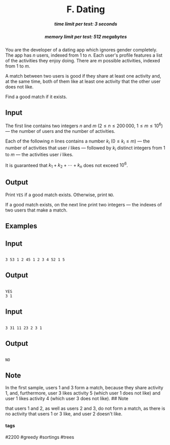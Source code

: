 <h1 style='text-align: center;'> F. Dating</h1>

<h5 style='text-align: center;'>time limit per test: 3 seconds</h5>
<h5 style='text-align: center;'>memory limit per test: 512 megabytes</h5>

You are the developer of a dating app which ignores gender completely. The app has $n$ users, indexed from $1$ to $n$. Each user's profile features a list of the activities they enjoy doing. There are $m$ possible activities, indexed from $1$ to $m$.

A match between two users is good if they share at least one activity and, at the same time, both of them like at least one activity that the other user does not like.

Find a good match if it exists.

## Input

The first line contains two integers $n$ and $m$ ($2 \leq n \leq 200\,000$, $1 \leq m \leq 10^6$) — the number of users and the number of activities.

Each of the following $n$ lines contains a number $k_i$ ($0 \leq k_i \leq m$) — the number of activities that user $i$ likes — followed by $k_i$ distinct integers from $1$ to $m$ — the activities user $i$ likes. 

It is guaranteed that $k_1+k_2+\cdots+k_n$ does not exceed $10^6$.

## Output

Print $\texttt{YES}$ if a good match exists. Otherwise, print $\texttt{NO}$.

If a good match exists, on the next line print two integers — the indexes of two users that make a match.

## Examples

## Input


```

3 53 1 2 45 1 2 3 4 52 1 5
```
## Output


```

YES
3 1

```
## Input


```

3 31 11 23 2 3 1
```
## Output


```

NO

```
## Note

In the first sample, users $1$ and $3$ form a match, because they share activity $1$, and, furthermore, user $3$ likes activity $5$ (which user $1$ does not like) and user $1$ likes activity $4$ (which user $3$ does not like). ## Note

 that users $1$ and $2$, as well as users $2$ and $3$, do not form a match, as there is no activity that users $1$ or $3$ like, and user $2$ doesn't like.



#### tags 

#2200 #greedy #sortings #trees 